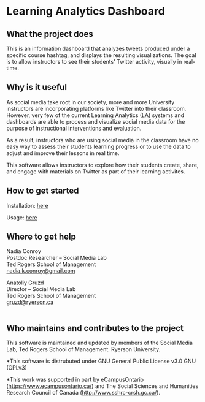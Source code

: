 # Learning Analytics Dashboard



What the project does
---------------------

This is an information dashboard that analyzes tweets produced under a specific course hashtag, and displays the resulting visualizations. The goal is to allow instructors to see their students' Twitter activity, visually in real-time. 


Why is it useful
----------------

As social media take root in our society, more and more University instructors are incorporating platforms like Twitter into their classroom. However, very few of the current Learning Analytics (LA) systems and dashboards are able to process and visualize social media data for the purpose of instructional interventions and evaluation. 

As a result, instructors who are using social media in the classroom have no easy way to assess their students learning progress or to use the data to adjust and improve their lessons in real time. 

This software allows instructors to explore how their students create, share, and engage with materials on Twitter as part of their learning activites.

How to get started 
------------------
Installation: [here](docs/Learning_Analytics_Dashboard_Installation_Guide.pdf)

Usage: [here](docs/Learning_Analytics_Dashboard_User_Guide.pdf)

Where to get help
------------------------------------------
Nadia Conroy <br>
Postdoc Researcher – Social Media Lab<br> 
Ted Rogers School of Management <br>
nadia.k.conroy@gmail.com

Anatoliy Gruzd <br>
Director – Social Media Lab <br>
Ted Rogers School of Management <br>
gruzd@ryerson.ca			<br><br>




Who maintains and contributes to the project
--------------------------------------------
This software is maintained and updated by members of the Social Media Lab, Ted Rogers School of Management. Ryerson University.

*This software is distrubuted under GNU General Public License v3.0 GNU (GPLv3)

*This work was supported in part by eCampusOntario (https://www.ecampusontario.ca/) and The Social Sciences and Humanities Research Council of Canada (http://www.sshrc-crsh.gc.ca/).

